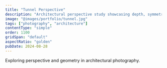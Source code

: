 ```yaml
---
title: "Tunnel Perspective"
description: "Architectural perspective study showcasing depth, symmetry, and leading lines."
image: "@images/portfolio/tunnel.jpg"
tags: ["photography", "architecture"]
contentType: "simple"
order: 1100
gridSpan: "default"
aspectRatio: "golden"
pubDate: 2024-08-28
---
```


Exploring perspective and geometry in architectural photography.
